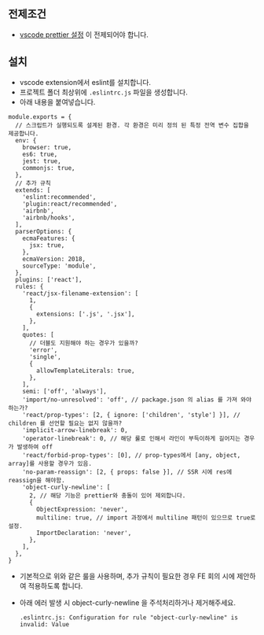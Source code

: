 ## 전제조건
- [vscode prettier 설정](https://github.com/linewalks/fe-common/wiki/%5BBasic-Settings%5D-VSCode) 이 전제되어야 합니다.

## 설치
- vscode extension에서 eslint를 설치합니다.
- 프로젝트 폴더 최상위에 `.eslintrc.js` 파일을 생성합니다.
- 아래 내용을 붙여넣습니다.
```
module.exports = {
  // 스크립트가 실행되도록 설계된 환경. 각 환경은 미리 정의 된 특정 전역 변수 집합을 제공합니다.
  env: {
    browser: true,
    es6: true,
    jest: true,
    commonjs: true,
  },
  // 추가 규칙
  extends: [
    'eslint:recommended',
    'plugin:react/recommended',
    'airbnb',
    'airbnb/hooks',
  ],
  parserOptions: {
    ecmaFeatures: {
      jsx: true,
    },
    ecmaVersion: 2018,
    sourceType: 'module',
  },
  plugins: ['react'],
  rules: {
    'react/jsx-filename-extension': [
      1,
      {
        extensions: ['.js', '.jsx'],
      },
    ],
    quotes: [
      // 더블도 지원해야 하는 경우가 있을까?
      'error',
      'single',
      {
        allowTemplateLiterals: true,
      },
    ],
    semi: ['off', 'always'],
    'import/no-unresolved': 'off', // package.json 의 alias 를 가져 와야 하는가?
    'react/prop-types': [2, { ignore: ['children', 'style'] }], // children 를 선언할 필요는 없지 않을까?
    'implicit-arrow-linebreak': 0,
    'operator-linebreak': 0, // 해당 룰로 인해서 라인이 부득이하게 길어지는 경우가 발생하여 off
    'react/forbid-prop-types': [0], // prop-types에서 [any, object, array]를 사용할 경우가 있음.
    'no-param-reassign': [2, { props: false }], // SSR 시에 res에 reassign을 해야함.
    'object-curly-newline': [
      2, // 해당 기능은 prettier와 충돌이 있어 제외합니다.
      {
        ObjectExpression: 'never',
        multiline: true, // import 과정에서 multiline 패턴이 있으므로 true로 설정.
        ImportDeclaration: 'never',
      },
    ],
  },
}
```

- 기본적으로 위와 같은 룰을 사용하며, 추가 규칙이 필요한 경우 FE 회의 시에 제안하여 적용하도록 합니다.
- 아래 에러 발생 시 object-curly-newline 을 주석처리하거나 제거해주세요.

  ```.eslintrc.js: Configuration for rule "object-curly-newline" is invalid: Value```
